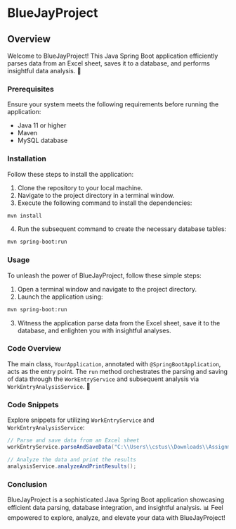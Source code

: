 # BlueJayProject

## Overview

Welcome to BlueJayProject! This Java Spring Boot application efficiently parses data from an Excel sheet, saves it to a database, and performs insightful data analysis. 🚀

### Prerequisites

Ensure your system meets the following requirements before running the application:

* Java 11 or higher
* Maven
* MySQL database

### Installation

Follow these steps to install the application:

1. Clone the repository to your local machine.
2. Navigate to the project directory in a terminal window.
3. Execute the following command to install the dependencies:

```bash
mvn install
```

4. Run the subsequent command to create the necessary database tables:

```bash
mvn spring-boot:run
```

### Usage

To unleash the power of BlueJayProject, follow these simple steps:

1. Open a terminal window and navigate to the project directory.
2. Launch the application using:

```bash
mvn spring-boot:run
```

3. Witness the application parse data from the Excel sheet, save it to the database, and enlighten you with insightful analyses.

### Code Overview

The main class, `YourApplication`, annotated with `@SpringBootApplication`, acts as the entry point. The `run` method orchestrates the parsing and saving of data through the `WorkEntryService` and subsequent analysis via `WorkEntryAnalysisService`. 🤖

### Code Snippets

Explore snippets for utilizing `WorkEntryService` and `WorkEntryAnalysisService`:

```java
// Parse and save data from an Excel sheet
workEntryService.parseAndSaveData("C:\\Users\\cstus\\Downloads\\Assignment_Timecard.xlsx");

// Analyze the data and print the results
analysisService.analyzeAndPrintResults();
```

### Conclusion

BlueJayProject is a sophisticated Java Spring Boot application showcasing efficient data parsing, database integration, and insightful analysis. 📊 Feel empowered to explore, analyze, and elevate your data with BlueJayProject!
